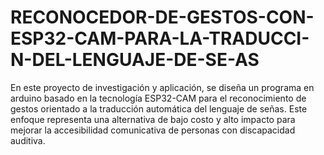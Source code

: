# RECONOCEDOR-DE-GESTOS-CON-ESP32-CAM-PARA-LA-TRADUCCI-N-DEL-LENGUAJE-DE-SE-AS

En este proyecto de investigación y aplicación, se diseña un programa en arduino basado en la tecnología ESP32-CAM para el reconocimiento  de gestos orientado a la traducción automática del lenguaje de señas. Este enfoque representa una alternativa de bajo costo y alto impacto para mejorar la accesibilidad comunicativa de personas con discapacidad auditiva.
